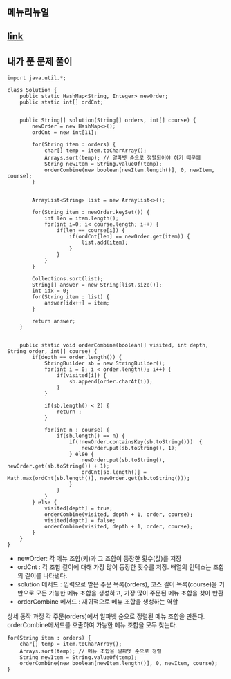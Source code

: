 ## 메뉴리뉴얼
## [link](https://school.programmers.co.kr/learn/courses/30/lessons/72411)


## 내가 푼 문제 풀이
```
import java.util.*;

class Solution {
    public static HashMap<String, Integer> newOrder;
    public static int[] ordCnt;
    
    
    public String[] solution(String[] orders, int[] course) {
        newOrder = new HashMap<>();
        ordCnt = new int[11];
        
        for(String item : orders) {
            char[] temp = item.toCharArray();
            Arrays.sort(temp); // 알파벳 순으로 정렬되어야 하기 때문에
            String newItem = String.valueOf(temp);
            orderCombine(new boolean[newItem.length()], 0, newItem, course);
        }
        
        
        ArrayList<String> list = new ArrayList<>();
        
        for(String item : newOrder.keySet()) {
            int len = item.length();
            for(int i=0; i< course.length; i++) {
                if(len == course[i]) {
                    if(ordCnt[len] == newOrder.get(item)) {
                        list.add(item);
                    }
                }
            }
        }
        
        Collections.sort(list);
        String[] answer = new String[list.size()];
        int idx = 0;
        for(String item : list) {
            answer[idx++] = item;
        }
        
        return answer;
    }
    
    
    public static void orderCombine(boolean[] visited, int depth, String order, int[] course) {
        if(depth == order.length()) {
            StringBuilder sb = new StringBuilder();
            for(int i = 0; i < order.length(); i++) {
                if(visited[i]) {
                    sb.append(order.charAt(i));
                }
            }
            
            if(sb.length() < 2) {
                return ;
            }
            
            for(int n : course) {
                if(sb.length() == n) {
                    if(!newOrder.containsKey(sb.toString()))  {
                        newOrder.put(sb.toString(), 1);
                    } else {
                        newOrder.put(sb.toString(), newOrder.get(sb.toString()) + 1);
                        ordCnt[sb.length()] = Math.max(ordCnt[sb.length()], newOrder.get(sb.toString()));
                    }
                }
            }
        } else {
            visited[depth] = true;
            orderCombine(visited, depth + 1, order, course);
            visited[depth] = false;
            orderCombine(visited, depth + 1, order, course);
        }
    }
}
```

- newOrder: 각 메뉴 조합(키)과 그 조합이 등장한 횟수(값)를 저장
- ordCnt : 각 조합 길이에 대해 가장 많이 등장한 횟수를 저장. 배열의 인덱스는 조합의 길이를 나타낸다. 
- solution 메서드 : 입력으로 받은 주문 목록(orders), 코스 길이 목록(course)을 기반으로 모든 가능한 메뉴 조합을 생성하고, 가장 많이 주문된 메뉴 조합을 찾아 반환
- orderCombine 메서드 : 재귀적으로 메뉴 조합을 생성하는 역할 

상세 동작 과정
각 주문(orders)에서 알파벳 순으로 정렬된 메뉴 조합을 만든다. orderCombine메서드를 호출하여 가능한 메뉴 조합을 모두 찾는다. 
```
for(String item : orders) {
    char[] temp = item.toCharArray();
    Arrays.sort(temp); // 메뉴 조합을 알파벳 순으로 정렬
    String newItem = String.valueOf(temp);
    orderCombine(new boolean[newItem.length()], 0, newItem, course); 
}
```